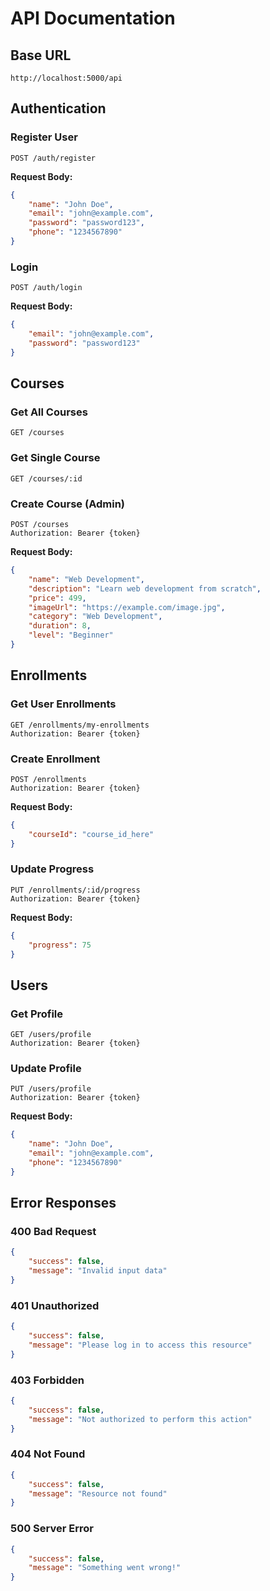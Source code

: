 # API Documentation

## Base URL
```
http://localhost:5000/api
```

## Authentication

### Register User
```http
POST /auth/register
```

**Request Body:**
```json
{
    "name": "John Doe",
    "email": "john@example.com",
    "password": "password123",
    "phone": "1234567890"
}
```

### Login
```http
POST /auth/login
```

**Request Body:**
```json
{
    "email": "john@example.com",
    "password": "password123"
}
```

## Courses

### Get All Courses
```http
GET /courses
```

### Get Single Course
```http
GET /courses/:id
```

### Create Course (Admin)
```http
POST /courses
Authorization: Bearer {token}
```

**Request Body:**
```json
{
    "name": "Web Development",
    "description": "Learn web development from scratch",
    "price": 499,
    "imageUrl": "https://example.com/image.jpg",
    "category": "Web Development",
    "duration": 8,
    "level": "Beginner"
}
```

## Enrollments

### Get User Enrollments
```http
GET /enrollments/my-enrollments
Authorization: Bearer {token}
```

### Create Enrollment
```http
POST /enrollments
Authorization: Bearer {token}
```

**Request Body:**
```json
{
    "courseId": "course_id_here"
}
```

### Update Progress
```http
PUT /enrollments/:id/progress
Authorization: Bearer {token}
```

**Request Body:**
```json
{
    "progress": 75
}
```

## Users

### Get Profile
```http
GET /users/profile
Authorization: Bearer {token}
```

### Update Profile
```http
PUT /users/profile
Authorization: Bearer {token}
```

**Request Body:**
```json
{
    "name": "John Doe",
    "email": "john@example.com",
    "phone": "1234567890"
}
```

## Error Responses

### 400 Bad Request
```json
{
    "success": false,
    "message": "Invalid input data"
}
```

### 401 Unauthorized
```json
{
    "success": false,
    "message": "Please log in to access this resource"
}
```

### 403 Forbidden
```json
{
    "success": false,
    "message": "Not authorized to perform this action"
}
```

### 404 Not Found
```json
{
    "success": false,
    "message": "Resource not found"
}
```

### 500 Server Error
```json
{
    "success": false,
    "message": "Something went wrong!"
}
```
